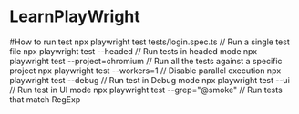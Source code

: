 # LearnPlayWright


#How to run test
npx playwright test tests/login.spec.ts // Run a single test file
npx playwright test --headed // Run tests in headed mode
npx playwright test --project=chromium // Run all the tests against a specific project
npx playwright test --workers=1 // Disable parallel execution
npx playwright test --debug // Run test in Debug mode
npx playwright test --ui // Run test in UI mode
npx playwright test --grep="@smoke" // Run tests that match RegExp